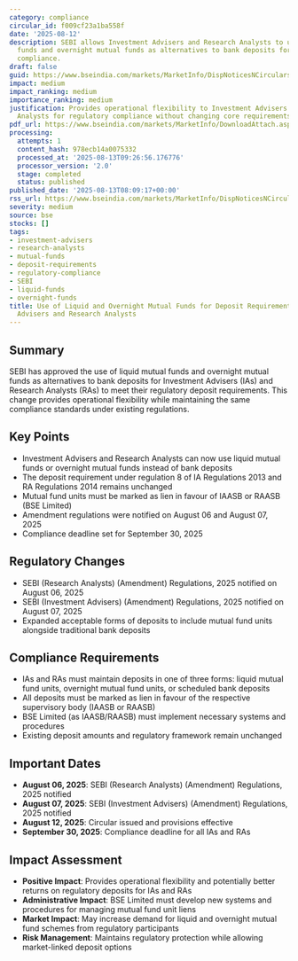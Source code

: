 ```yaml
---
category: compliance
circular_id: f009cf23a1ba558f
date: '2025-08-12'
description: SEBI allows Investment Advisers and Research Analysts to use liquid mutual
  funds and overnight mutual funds as alternatives to bank deposits for regulatory
  compliance.
draft: false
guid: https://www.bseindia.com/markets/MarketInfo/DispNoticesNCirculars.aspx?Noticeid={90CB56BD-01C5-4A58-8B70-D92A3477D0BC}&noticeno=20250813-9&dt=08/13/2025&icount=9&totcount=19&flag=0
impact: medium
impact_ranking: medium
importance_ranking: medium
justification: Provides operational flexibility to Investment Advisers and Research
  Analysts for regulatory compliance without changing core requirements
pdf_url: https://www.bseindia.com/markets/MarketInfo/DownloadAttach.aspx?id=20250813-9&attachedId=2d2e6e43-fc47-4c72-9173-6259c2703f00
processing:
  attempts: 1
  content_hash: 978ecb14a0075332
  processed_at: '2025-08-13T09:26:56.176776'
  processor_version: '2.0'
  stage: completed
  status: published
published_date: '2025-08-13T08:09:17+00:00'
rss_url: https://www.bseindia.com/markets/MarketInfo/DispNoticesNCirculars.aspx?Noticeid={90CB56BD-01C5-4A58-8B70-D92A3477D0BC}&noticeno=20250813-9&dt=08/13/2025&icount=9&totcount=19&flag=0
severity: medium
source: bse
stocks: []
tags:
- investment-advisers
- research-analysts
- mutual-funds
- deposit-requirements
- regulatory-compliance
- SEBI
- liquid-funds
- overnight-funds
title: Use of Liquid and Overnight Mutual Funds for Deposit Requirements by Investment
  Advisers and Research Analysts
---
```


## Summary

SEBI has approved the use of liquid mutual funds and overnight mutual funds as alternatives to bank deposits for Investment Advisers (IAs) and Research Analysts (RAs) to meet their regulatory deposit requirements. This change provides operational flexibility while maintaining the same compliance standards under existing regulations.

## Key Points

- Investment Advisers and Research Analysts can now use liquid mutual funds or overnight mutual funds instead of bank deposits
- The deposit requirement under regulation 8 of IA Regulations 2013 and RA Regulations 2014 remains unchanged
- Mutual fund units must be marked as lien in favour of IAASB or RAASB (BSE Limited)
- Amendment regulations were notified on August 06 and August 07, 2025
- Compliance deadline set for September 30, 2025

## Regulatory Changes

- SEBI (Research Analysts) (Amendment) Regulations, 2025 notified on August 06, 2025
- SEBI (Investment Advisers) (Amendment) Regulations, 2025 notified on August 07, 2025
- Expanded acceptable forms of deposits to include mutual fund units alongside traditional bank deposits

## Compliance Requirements

- IAs and RAs must maintain deposits in one of three forms: liquid mutual fund units, overnight mutual fund units, or scheduled bank deposits
- All deposits must be marked as lien in favour of the respective supervisory body (IAASB or RAASB)
- BSE Limited (as IAASB/RAASB) must implement necessary systems and procedures
- Existing deposit amounts and regulatory framework remain unchanged

## Important Dates

- **August 06, 2025**: SEBI (Research Analysts) (Amendment) Regulations, 2025 notified
- **August 07, 2025**: SEBI (Investment Advisers) (Amendment) Regulations, 2025 notified
- **August 12, 2025**: Circular issued and provisions effective
- **September 30, 2025**: Compliance deadline for all IAs and RAs

## Impact Assessment

- **Positive Impact**: Provides operational flexibility and potentially better returns on regulatory deposits for IAs and RAs
- **Administrative Impact**: BSE Limited must develop new systems and procedures for managing mutual fund unit liens
- **Market Impact**: May increase demand for liquid and overnight mutual fund schemes from regulatory participants
- **Risk Management**: Maintains regulatory protection while allowing market-linked deposit options